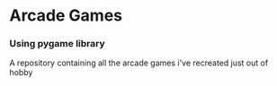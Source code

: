 # Arcade Games
### Using pygame library
A repository containing all the arcade games i've recreated just out of hobby
